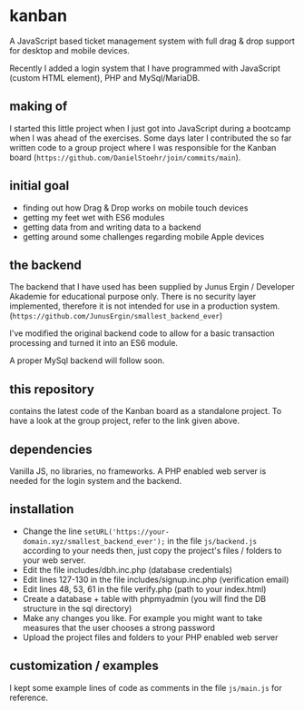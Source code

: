 # kanban

A JavaScript based ticket management system with full drag & drop support for desktop and mobile devices.

Recently I added a login system that I have programmed with JavaScript (custom HTML element), PHP and MySql/MariaDB.

## making of

I started this little project when I just got into JavaScript during a bootcamp when I was ahead of the exercises.
Some days later I contributed the so far written code to a group project where I was responsible for
the Kanban board (`https://github.com/DanielStoehr/join/commits/main`).

## initial goal

- finding out how Drag & Drop works on mobile touch devices
- getting my feet wet with ES6 modules
- getting data from and writing data to a backend
- getting around some challenges regarding mobile Apple devices

## the backend

The backend that I have used has been supplied by Junus Ergin / Developer Akademie for educational purpose only.
There is no security layer implemented, therefore it is not intended for use in a production system.
(`https://github.com/JunusErgin/smallest_backend_ever`)

I've modified the original backend code to allow for a basic transaction processing and turned it
into an ES6 module.

A proper MySql backend will follow soon.

## this repository

contains the latest code of the Kanban board as a standalone project.
To have a look at the group project, refer to the link given above.

## dependencies

Vanilla JS, no libraries, no frameworks.
A PHP enabled web server is needed for the login system and the backend.

## installation

- Change the line `setURL('https://your-domain.xyz/smallest_backend_ever');` in the file `js/backend.js` according to your needs then, just copy the project's files / folders to your web server.
- Edit the file includes/dbh.inc.php (database credentials)
- Edit lines 127-130 in the file includes/signup.inc.php (verification email)
- Edit lines 48, 53, 61 in the file verify.php (path to your index.html)
- Create a database + table with phpmyadmin (you will find the DB structure in the sql directory)
- Make any changes you like. For example you might want to take measures that the user chooses a strong password
- Upload the project files and folders to your PHP enabled web server

## customization / examples

I kept some example lines of code as comments in the file `js/main.js` for reference.

